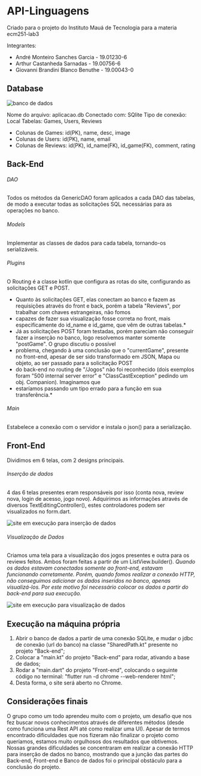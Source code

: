 # API-Linguagens
Criado para o projeto do Instituto Mauá de Tecnologia para a materia ecm251-lab3

Integrantes: 
- André Monteiro Sanches Garcia - 19.01230-6
- Arthur Castanheda Sarnadas - 19.00756-6
- Giovanni Brandini Blanco Benuthe - 19.00043-0

## Database

![banco de dados](https://user-images.githubusercontent.com/71029970/142736009-f56926a6-0ee9-499c-be15-4d02d9ee7a68.jpg)

Nome do arquivo: aplicacao.db
Conectado com: SQlite
Tipo de conexão: Local
Tabelas: Games, Users, Reviews
- Colunas de Games: id(PK), name, desc, image 
- Colunas de Users: id(PK), name, email
- Colunas de Reviews: id(PK), id_name(FK), id_game(FK), comment, rating

## Back-End

###### DAO
Todos os métodos da GenericDAO foram aplicados a cada DAO das tabelas, de modo a executar todas as solicitações SQL necessárias para as operações no banco.

###### Models
Implementar as classes de dados para cada tabela, tornando-os serializáveis.

###### Plugins
O Routing é a classe kotlin que configura as rotas do site, configurando as solicitações GET e POST.
* Quanto às solicitações GET, elas conectam ao banco e fazem as requisições através do front e back, porém a tabela "Reviews", por trabalhar com chaves estrangeiras, não fomos 
* capazes de fazer sua visualização fosse correta no front, mais especificamente do id_name e id_game, que vêm de outras tabelas.*
* Já as solicitações POST foram testadas, porém pareciam não conseguir fazer a inserção no banco, logo resolvemos manter somente "postGame". O grupo discutiu o possível 
* problema, chegando à uma conclusão que o "currentGame", presente no front-end, apesar de ser sido transformado em JSON, Mapa ou objeto, ao ser passado para a solicitação POST 
* do back-end no routing de "/Jogos" não foi reconhecido (dois exemplos foram "500 internal server error" e "ClassCastException" pedindo um obj. Companion). Imaginamos que 
* estaríamos passando um tipo errado para a função em sua transferência.*

###### Main
Estabelece a conexão com o servidor e instala o json() para a serialização.

## Front-End

Dividimos em 6 telas, com 2 designs principais.
###### Inserção de dados
4 das 6 telas presentes eram responsáveis por isso (conta nova, review nova, login de acesso, jogo novo).
Adquirimos as informações através de diversos TextEditingController(), estes controladores podem ser visualizados no form.dart.

![site em execução para inserção de dados](https://user-images.githubusercontent.com/71029970/142736060-e9cdfc6c-48be-4062-8ed2-f46481be9ff7.jpg)


###### Visualização de Dados

Criamos uma tela para a visualização dos jogos presentes e outra para os reviews feitos.
Ambos foram feitas a partir de um ListView.builder(). 
*Quando os dados estavam conectados somente ao front-end, estavam funcionando corretamente. Porém, quando fomos realizar a conexão HTTP, não conseguimos adicionar os dados 
inseridos no banco, apenas visualizá-los. Por este motivo foi necessário colocar os dados a partir do back-end para sua execução.*

![site em execução para visualização de dados](https://user-images.githubusercontent.com/71029970/142736079-625dd96c-685a-46aa-a9af-dea2628630de.jpg)

## Execução na máquina própria

1. Abrir o banco de dados a partir de uma conexão SQLite, e mudar o jdbc de conexão (url do banco) na classe "SharedPath.kt" presente no projeto "Back-end";
2. Colocar a "main.kt" do projeto "Back-end" para rodar, ativando a base de dados;
3. Rodar a "main.dart" do projeto "Front-end", colocando o seguinte código no terminal: "flutter run -d chrome --web-renderer html";
4. Desta forma, o site será aberto no Chrome.

## Considerações finais

  O grupo como um todo aprendeu muito com o projeto, um desafio que nos fez buscar novos conhecimentos através de diferentes métodos (desde como funciona uma Rest API até como 
realizar uma UI). Apesar de termos encontrado dificuldades que nos fizeram não finalizar o projeto como queríamos, estamos muito orgulhosos dos resultados que obtivemos.
  Nossas grandes dificuldades se concentraram em realizar a conexão HTTP para inserção de dados no banco, mostrando que a junção das partes do Back-end, Front-end e Banco de 
dados foi o principal obstáculo para a conclusão do projeto.

